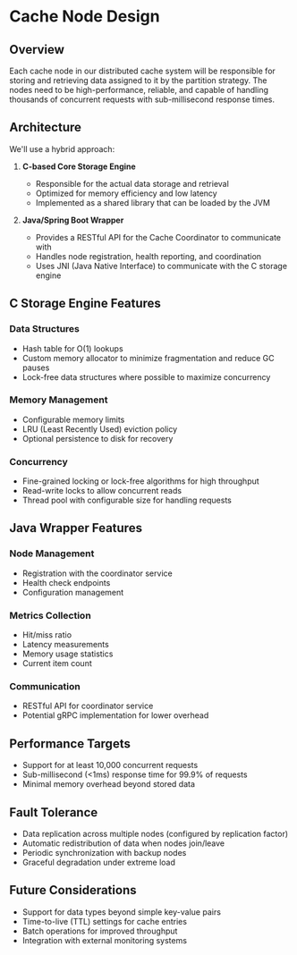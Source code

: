 # Cache Node Design

## Overview

Each cache node in our distributed cache system will be responsible for storing and retrieving data assigned to it by the partition strategy. The nodes need to be high-performance, reliable, and capable of handling thousands of concurrent requests with sub-millisecond response times.

## Architecture

We'll use a hybrid approach:

1. **C-based Core Storage Engine**
   - Responsible for the actual data storage and retrieval
   - Optimized for memory efficiency and low latency
   - Implemented as a shared library that can be loaded by the JVM

2. **Java/Spring Boot Wrapper**
   - Provides a RESTful API for the Cache Coordinator to communicate with
   - Handles node registration, health reporting, and coordination
   - Uses JNI (Java Native Interface) to communicate with the C storage engine

## C Storage Engine Features

### Data Structures
- Hash table for O(1) lookups
- Custom memory allocator to minimize fragmentation and reduce GC pauses
- Lock-free data structures where possible to maximize concurrency

### Memory Management
- Configurable memory limits
- LRU (Least Recently Used) eviction policy
- Optional persistence to disk for recovery

### Concurrency
- Fine-grained locking or lock-free algorithms for high throughput
- Read-write locks to allow concurrent reads
- Thread pool with configurable size for handling requests

## Java Wrapper Features

### Node Management
- Registration with the coordinator service
- Health check endpoints
- Configuration management

### Metrics Collection
- Hit/miss ratio
- Latency measurements
- Memory usage statistics
- Current item count

### Communication
- RESTful API for coordinator service
- Potential gRPC implementation for lower overhead

## Performance Targets
- Support for at least 10,000 concurrent requests
- Sub-millisecond (<1ms) response time for 99.9% of requests
- Minimal memory overhead beyond stored data

## Fault Tolerance
- Data replication across multiple nodes (configured by replication factor)
- Automatic redistribution of data when nodes join/leave
- Periodic synchronization with backup nodes
- Graceful degradation under extreme load

## Future Considerations
- Support for data types beyond simple key-value pairs
- Time-to-live (TTL) settings for cache entries
- Batch operations for improved throughput
- Integration with external monitoring systems 